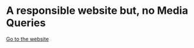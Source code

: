 # A responsible website but, no Media Queries

<a href='https://simoneas02.github.io/css-grid-examples/examples/css-grid-galery/' target='_blank'>Go to the website</a>
